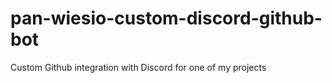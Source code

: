 # pan-wiesio-custom-discord-github-bot
Custom Github integration with Discord for one of my projects
